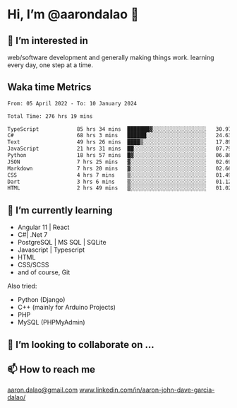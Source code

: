 # __Hi, I’m @aarondalao__ 👋 
## 👀 I’m interested in 
web/software development and generally making things work.
learning every day, one step at a time. 

## Waka time Metrics
<!--START_SECTION:waka-->

```txt
From: 05 April 2022 - To: 10 January 2024

Total Time: 276 hrs 19 mins

TypeScript            85 hrs 34 mins  ███████▓░░░░░░░░░░░░░░░░░   30.97 %
C#                    68 hrs 3 mins   ██████░░░░░░░░░░░░░░░░░░░   24.63 %
Text                  49 hrs 26 mins  ████▒░░░░░░░░░░░░░░░░░░░░   17.89 %
JavaScript            21 hrs 31 mins  ██░░░░░░░░░░░░░░░░░░░░░░░   07.79 %
Python                18 hrs 57 mins  █▓░░░░░░░░░░░░░░░░░░░░░░░   06.86 %
JSON                  7 hrs 25 mins   ▓░░░░░░░░░░░░░░░░░░░░░░░░   02.69 %
Markdown              7 hrs 20 mins   ▓░░░░░░░░░░░░░░░░░░░░░░░░   02.66 %
CSS                   4 hrs 7 mins    ▒░░░░░░░░░░░░░░░░░░░░░░░░   01.49 %
Dart                  3 hrs 6 mins    ▒░░░░░░░░░░░░░░░░░░░░░░░░   01.12 %
HTML                  2 hrs 49 mins   ▒░░░░░░░░░░░░░░░░░░░░░░░░   01.02 %
```

<!--END_SECTION:waka-->

## 🌱 I’m currently learning 

- Angular 11 | React 
- C#| .Net 7
- PostgreSQL | MS SQL | SQLite
- Javascript | Typescript
- HTML 
- CSS/SCSS
- and of course, Git 


Also tried:
- Python (Django)
- C++ (mainly for Arduino Projects)
- PHP
- MySQL (PHPMyAdmin)


## 💞️ I’m looking to collaborate on ...

## 📫 How to reach me 
aaron.dalao@gmail.com
www.linkedin.com/in/aaron-john-dave-garcia-dalao/

<!---
aarondalao/aarondalao is a ✨ special ✨ repository because its `README.md` (this file) appears on your GitHub profile.
You can click the Preview link to take a look at your changes.
--->
